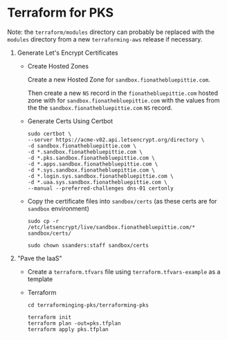 #   Terraform for PKS

Note: the `terraform/modules` directory can probably be replaced with the `modules` directory from a new `terraforming-aws` release if necessary.

1.  Generate Let's Encrypt Certificates

    *   Create Hosted Zones
    
        Create a new Hosted Zone for `sandbox.fionathebluepittie.com`. 
        
        Then create a new `NS` record in the `fionathebluepittie.com` hosted zone with for `sandbox.fionathebluepittie.com` with the values from the the `sandbox.fionathebluepittie.com` `NS` record.

    *   Generate Certs Using Certbot
        ```
        sudo certbot \
        --server https://acme-v02.api.letsencrypt.org/directory \
        -d sandbox.fionathebluepittie.com \
        -d *.sandbox.fionathebluepittie.com \
        -d *.pks.sandbox.fionathebluepittie.com \
        -d *.apps.sandbox.fionathebluepittie.com \
        -d *.sys.sandbox.fionathebluepittie.com \
        -d *.login.sys.sandbox.fionathebluepittie.com \
        -d *.uaa.sys.sandbox.fionathebluepittie.com \
        --manual --preferred-challenges dns-01 certonly
        ```

    *   Copy the certificate files into `sandbox/certs` (as these certs are for `sandbox` environment)
        ```
        sudo cp -r /etc/letsencrypt/live/sandbox.fionathebluepittie.com/* sandbox/certs/

        sudo chown ssanders:staff sandbox/certs
        ```

1.  "Pave the IaaS"

    *   Create a `terraform.tfvars` file using `terraform.tfvars-example` as a template

    *   Terraform
        ```
        cd terraforminging-pks/terraforming-pks

        terraform init
        terraform plan -out=pks.tfplan
        terraform apply pks.tfplan
        ```
